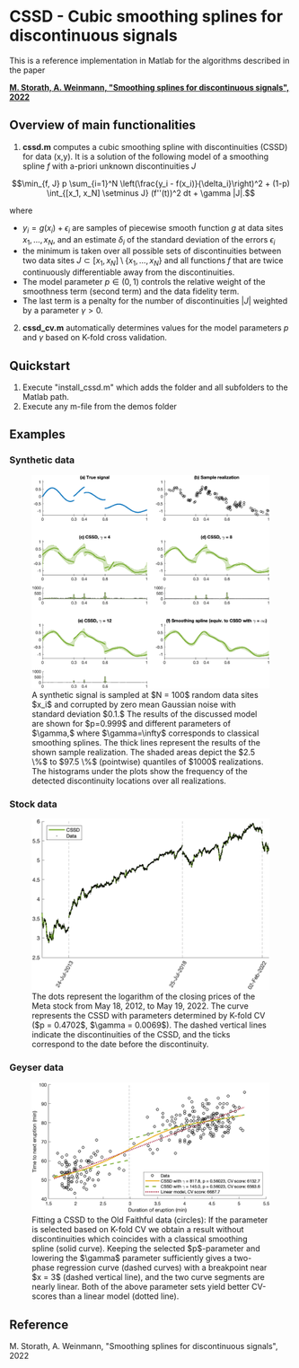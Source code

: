# CSSD - Cubic smoothing splines for discontinuous signals

This is a reference implementation in Matlab for the algorithms described in the paper

**[M. Storath, A. Weinmann, "Smoothing splines for discontinuous signals", 2022](
https://doi.org/10.48550/arXiv.2211.12785)**

## Overview of main functionalities
1. **cssd.m** computes a cubic smoothing spline with discontinuities (CSSD) for data (x,y). It is a solution of the following model of a smoothing spline $f$ with a-priori unknown discontinuities $J$

  $$\min_{f, J} p \sum_{i=1}^N \left(\frac{y_i - f(x_i)}{\delta_i}\right)^2   +  (1-p) \int_{[x_1, x_N] \setminus J}   (f''(t))^2 dt	 + \gamma |J|.$$

  where
  *  $y_i = g(x_i) + \epsilon_i$ are samples of piecewise smooth function $g$ at data sites $x_1, \ldots, x_N$, and an estimate $\delta_i$  of the standard deviation of the errors $\epsilon_i$
  * the minimum is taken over all possible sets of discontinuities between two data sites $J \subset [x_1, x_N]\setminus \{x_1, \ldots, x_N\}$
   and all functions $f$ that are twice continuously differentiable away from the discontinuities.
  * The model parameter $p \in (0, 1)$ controls the relative weight of the smoothness term (second term) and the data fidelity term.
  * The last term is a penalty for the number of discontinuities $|J|$ weighted by a parameter $\gamma > 0.$ 

2. **cssd_cv.m** automatically determines values for the model parameters $p$ and $\gamma$ based on K-fold cross validation.

## Quickstart
1. Execute "install_cssd.m" which adds the folder and all subfolders to the Matlab path.
2. Execute any m-file from the demos folder

## Examples

### Synthetic data
<figure>
  <img src="images/Ex_Synthetic.png" alt="Synthetic signal" width="600"/>
  <figcaption>A synthetic signal is sampled at $N = 100$ random data sites $x_i$ 
	and corrupted by zero mean Gaussian noise with standard deviation 
$0.1.$
	The results of the discussed model are shown for $p=0.999$ and different parameters of $\gamma,$ where $\gamma=\infty$  corresponds to classical smoothing splines.
	The thick lines 
represent the results of the shown sample realization.	 The shaded areas depict the $2.5 \%$ to $97.5 \%$  (pointwise) quantiles of $1000$ realizations. The histograms under the plots show the frequency of the detected discontinuity locations over all realizations.
</figcaption>
</figure>

### Stock data
<figure>
  <img src="images/Ex_Stock_CV.png" alt="Stock" width="600"/>
  <figcaption>The dots represent the logarithm of the closing prices of the Meta stock from May 18, 2012, 
	to May 19, 2022. The curve represents the CSSD with parameters determined by K-fold CV ($p = 0.4702$,  $\gamma = 0.0069$). The dashed vertical lines indicate the discontinuities of the CSSD, and the ticks correspond to the date before the discontinuity.
</figcaption>
</figure>

### Geyser data
<figure>
  <img src="images/Ex_Geyser_CV.png" alt="Geyser" width="600"/>
  <figcaption>Fitting a CSSD to the Old Faithful data (circles):
	If the parameter is selected based on K-fold CV
	we obtain a result without discontinuities which coincides with a classical smoothing spline (solid curve).
	Keeping the selected $p$-parameter and lowering the $\gamma$ parameter sufficiently gives a two-phase regression curve (dashed curves) with a breakpoint near $x = 3$ (dashed vertical line), and the two curve segments are nearly linear. 
	Both of the above parameter sets yield better CV-scores  than a linear model (dotted line).
</figcaption>
</figure>

## Reference

M. Storath, A. Weinmann, "Smoothing splines for discontinuous signals", 2022
